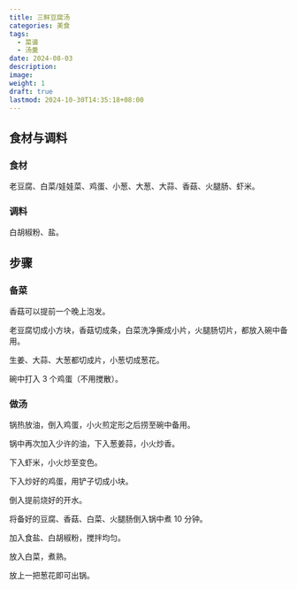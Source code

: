 ```yaml
---
title: 三鲜豆腐汤
categories: 美食
tags:
  - 菜谱
  - 汤羹
date: 2024-08-03
description: 
image: 
weight: 1
draft: true
lastmod: 2024-10-30T14:35:18+08:00
---
```

## 食材与调料

### 食材

老豆腐、白菜/娃娃菜、鸡蛋、小葱、大葱、大蒜、香菇、火腿肠、虾米。

### 调料

白胡椒粉、盐。

## 步骤

### 备菜

香菇可以提前一个晚上泡发。

老豆腐切成小方块，香菇切成条，白菜洗净撕成小片，火腿肠切片，都放入碗中备用。

生姜、大蒜、大葱都切成片，小葱切成葱花。

碗中打入 3 个鸡蛋（不用搅散）。

### 做汤

锅热放油，倒入鸡蛋，小火煎定形之后捞至碗中备用。

锅中再次加入少许的油，下入葱姜蒜，小火炒香。

下入虾米，小火炒至变色。

下入炒好的鸡蛋，用铲子切成小块。

倒入提前烧好的开水。

将备好的豆腐、香菇、白菜、火腿肠倒入锅中煮 10 分钟。

加入食盐、白胡椒粉，搅拌均匀。

放入白菜，煮熟。

放上一把葱花即可出锅。







